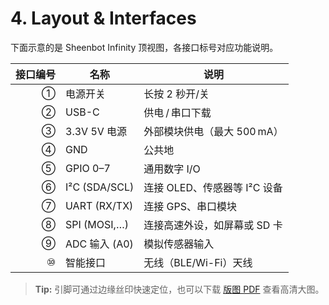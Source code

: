 # 4. Layout & Interfaces

下面示意的是 Sheenbot Infinity 顶视图，各接口标号对应功能说明。

| 接口编号 | 名称          | 说明                               |
|--------:|---------------|------------------------------------|
| ①       | 电源开关       | 长按 2 秒开/关                       |
| ②       | USB-C         | 供电 / 串口下载                      |
| ③       | 3.3V 5V 电源  | 外部模块供电（最大 500 mA）          |
| ④       | GND           | 公共地                             |
| ⑤       | GPIO 0–7      | 通用数字 I/O                         |
| ⑥       | I²C (SDA/SCL) | 连接 OLED、传感器等 I²C 设备         |
| ⑦       | UART (RX/TX)  | 连接 GPS、串口模块                   |
| ⑧       | SPI (MOSI,…)  | 连接高速外设，如屏幕或 SD 卡         |
| ⑨       | ADC 输入 (A0) | 模拟传感器输入                       |
| ⑩       | 智能接口       | 无线（BLE/Wi-Fi）天线               |

> **Tip:** 引脚可通过边缘丝印快速定位，也可以下载 [版图 PDF](../../pdf/sheenbot-layout.pdf) 查看高清大图。
